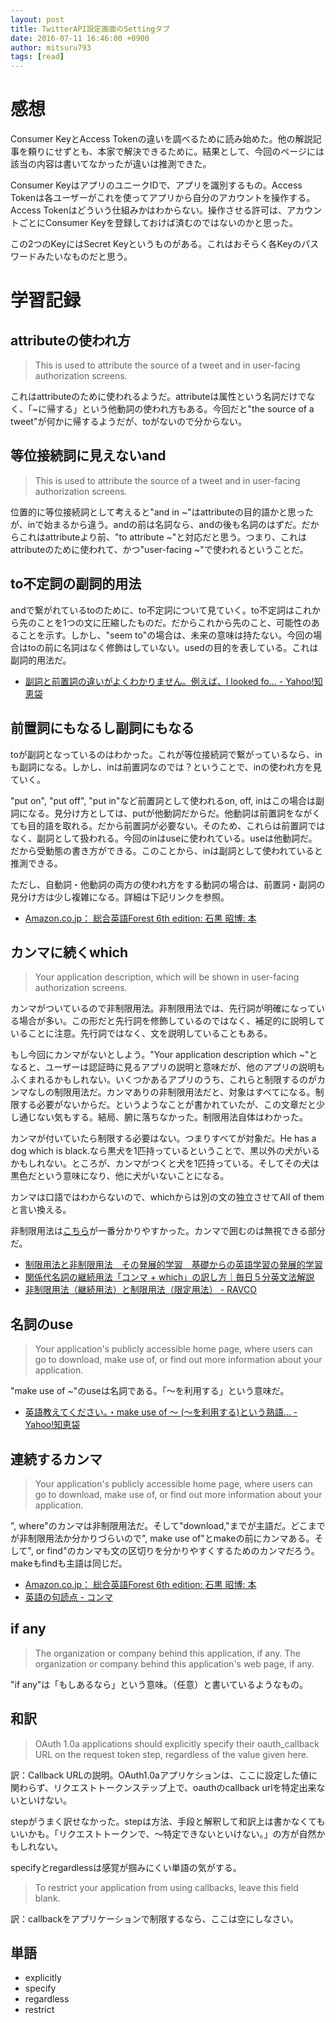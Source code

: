 ```yaml
---
layout: post
title: TwitterAPI設定画面のSettingタブ
date: 2016-07-11 16:46:00 +0900
author: mitsuru793
tags: [read]
---
```


# 感想

Consumer KeyとAccess Tokenの違いを調べるために読み始めた。他の解説記事を頼りにせずとも、本家で解決できるために。結果として、今回のページには該当の内容は書いてなかったが違いは推測できた。

Consumer KeyはアプリのユニークIDで、アプリを識別するもの。Access Tokenは各ユーザーがこれを使ってアプリから自分のアカウントを操作する。Access Tokenはどういう仕組みかはわからない。操作させる許可は、アカウントごとにConsumer Keyを登録しておけば済むのではないのかと思った。

この2つのKeyにはSecret Keyというものがある。これはおそらく各Keyのパスワードみたいなものだと思う。

# 学習記録

## attributeの使われ方

> This is used to attribute the source of a tweet and in user-facing authorization screens.

これはattributeのために使われるようだ。attributeは属性という名詞だけでなく、「~に帰する」という他動詞の使われ方もある。今回だと"the source of a tweet"が何かに帰するようだが、toがないので分からない。

## 等位接続詞に見えないand

> This is used to attribute the source of a tweet and in user-facing authorization screens.

位置的に等位接続詞として考えると"and in ~"はattributeの目的語かと思ったが、inで始まるから違う。andの前は名詞なら、andの後も名詞のはずだ。だからこれはattributeより前、"to attribute ~"と対応だと思う。つまり、これはattributeのために使われて、かつ"user-facing ~"で使われるということだ。

## to不定詞の副詞的用法

andで繋がれているtoのために、to不定詞について見ていく。to不定詞はこれから先のことを1つの文に圧縮したものだ。だからこれから先のこと、可能性のあることを示す。しかし、"seem to"の場合は、未来の意味は持たない。今回の場合はtoの前に名詞はなく修飾はしていない。usedの目的を表している。これは副詞的用法だ。

* [副詞と前置詞の違いがよくわかりません。例えば、I looked fo... - Yahoo!知恵袋](http://detail.chiebukuro.yahoo.co.jp/qa/question_detail/q1037375330)

## 前置詞にもなるし副詞にもなる

toが副詞となっているのはわかった。これが等位接続詞で繋がっているなら、inも副詞になる。しかし、inは前置詞なのでは？ということで、inの使われ方を見ていく。

"put on", "put off", "put in"など前置詞として使われるon, off, inはこの場合は副詞になる。見分け方としては、putが他動詞だからだ。他動詞は前置詞をながくても目的語を取れる。だから前置詞が必要ない。そのため、これらは前置詞ではなく、副詞として扱われる。今回のinはuseに使われている。useは他動詞だ。だから受動態の書き方ができる。このことから、inは副詞として使われていると推測できる。

ただし、自動詞・他動詞の両方の使われ方をする動詞の場合は、前置詞・副詞の見分け方は少し複雑になる。詳細は下記リンクを参照。

* [Amazon.co.jp： 総合英語Forest 6th edition: 石黒 昭博: 本](https://www.amazon.co.jp/%E7%B7%8F%E5%90%88%E8%8B%B1%E8%AA%9EForest-6th-%E7%9F%B3%E9%BB%92-%E6%98%AD%E5%8D%9A/dp/4342010402?ie=UTF8&ref_=cm_cr_arp_d_product_top)

## カンマに続くwhich

> Your application description, which will be shown in user-facing authorization screens.

カンマがついているので非制限用法。非制限用法では、先行詞が明確になっている場合が多い。この形だと先行詞を修飾しているのではなく、補足的に説明していることに注意。先行詞ではなく、文を説明していることもある。

もし今回にカンマがないとしよう。"Your application description which ~"となると、ユーザーは認証時に見るアプリの説明と意味だが、他のアプリの説明もふくまれるかもしれない。いくつかあるアプリのうち、これらと制限するのがカンマなしの制限用法だ。カンマありの非制限用法だと、対象はすべてになる。制限する必要がないからだ。というようなことが書かれていたが、この文章だと少し通じない気もする。結局、腑に落ちなかった。制限用法自体はわかった。

カンマが付いていたら制限する必要はない。つまりすべてが対象だ。He has a dog which is black.なら黒犬を1匹持っているということで、黒以外の犬がいるかもしれない。ところが、カンマがつくと犬を1匹持っている。そしてその犬は黒色だという意味になり、他に犬がいないことになる。

カンマは口語ではわからないので、whichからは別の文の独立させてAll of themと言い換える。

非制限用法は[こちら](http://www.rondely.com/zakkaya/kuto/comm.htm)が一番分かりやすかった。カンマで囲むのは無視できる部分だ。

* [制限用法と非制限用法　その発展的学習　基礎からの英語学習の発展的学習](http://www.englishcafe.jp/english3rd/ad28.html#1)
* [関係代名詞の継続用法「コンマ + which」の訳し方｜毎日５分英文法解説](http://e-grammar.info/relative/relative_23.html)
* [非制限用法（継続用法）と制限用法（限定用法） - RAVCO](http://www.ravco.jp/cat/view.php?cat_id=4536&PHPSESSID=)

## 名詞のuse

> Your application's publicly accessible home page, where users can go to download, make use of, or find out more information about your application.

"make use of ~"のuseは名詞である。「〜を利用する」という意味だ。

* [英語教えてください。・make use of 〜 (〜を利用する)という熟語... - Yahoo!知恵袋](http://detail.chiebukuro.yahoo.co.jp/qa/question_detail/q12142710952)

## 連続するカンマ

> Your application's publicly accessible home page, where users can go to download, make use of, or find out more information about your application.

", where"のカンマは非制限用法だ。そして"download,"までが主語だ。どこまでが非制限用法か分かりづらいので", make use of"とmakeの前にカンマある。そして", or find"のカンマも文の区切りを分かりやすくするためのカンマだろう。makeもfindも主語は同じだ。

* [Amazon.co.jp： 総合英語Forest 6th edition: 石黒 昭博: 本](https://www.amazon.co.jp/%E7%B7%8F%E5%90%88%E8%8B%B1%E8%AA%9EForest-6th-%E7%9F%B3%E9%BB%92-%E6%98%AD%E5%8D%9A/dp/4342010402?ie=UTF8&ref_=cm_cr_arp_d_product_top)
* [英語の句読点 - コンマ](http://www.rondely.com/zakkaya/kuto/comm.htm)

## if any

> The organization or company behind this application, if any.
> The organization or company behind this application's web page, if any.

"if any"は「もしあるなら」という意味。（任意）と書いているようなもの。

## 和訳

> OAuth 1.0a applications should explicitly specify their oauth_callback URL on the request token step, regardless of the value given here.

訳：Callback URLの説明。OAuth1.0aアプリケションは、ここに設定した値に関わらず、リクエストトークンステップ上で、oauthのcallback urlを特定出来ないといけない。

stepがうまく訳せなかった。stepは方法、手段と解釈して和訳上は書かなくてもいいかも。「リクエストトークンで、〜特定できないといけない。」の方が自然かもしれない。

specifyとregardlessは感覚が掴みにくい単語の気がする。

> To restrict your application from using callbacks, leave this field blank.

訳：callbackをアプリケーションで制限するなら、ここは空にしなさい。

## 単語

* explicitly
* specify
* regardless
* restrict

